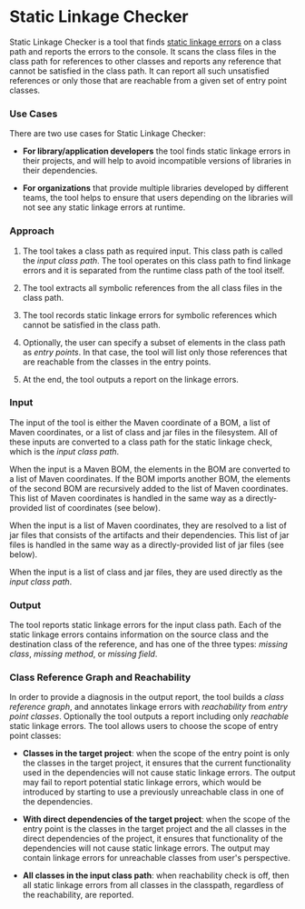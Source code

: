 # Static Linkage Checker

Static Linkage Checker is a tool that finds [static linkage errors](
../library-best-practices/glossary.md#types-of-conflicts-and-compatibility)
on a class path and reports the errors to the console.
It scans the class files in the class path for references to other classes and
reports any reference that cannot be satisfied in the class path.
It can report all such unsatisfied references or only those that are reachable from
a given set of entry point classes.

### Use Cases
 
There are two use cases for Static Linkage Checker:

- **For library/application developers** the tool finds static linkage
  errors in their projects, and will help to avoid incompatible versions of libraries
  in their dependencies.

- **For organizations** that provide multiple libraries developed by different teams,
  the tool helps to ensure that users depending on the libraries will not see any
  static linkage errors at runtime.

### Approach

1. The tool takes a class path as required input.
  This class path is called the _input class path_. The tool operates on this class path
  to find linkage errors and it is separated from the runtime class path of the tool itself.

2. The tool extracts all symbolic references from the all class files in the class path.

3. The tool records static linkage errors for symbolic references which cannot be satisfied
  in the class path.

4. Optionally, the user can specify a subset of elements in the class path as _entry points_.
  In that case, the tool will list only those references that are reachable
  from the classes in the entry points.

5. At the end, the tool outputs a report on the linkage errors.

### Input

The input of the tool is either the Maven coordinate of a BOM, 
a list of Maven coordinates, or a list of class and jar files in the filesystem.
All of these inputs are converted to a class path for the static linkage check,
which is the _input class path_.

When the input is a Maven BOM, the elements in the BOM are
converted to a list of Maven coordinates.
If the BOM imports another BOM, the elements of the second BOM are recursively
added to the list of Maven coordinates. This list of Maven coordinates is handled
in the same way as a directly-provided list of coordinates (see below).

When the input is a list of Maven coordinates, they are resolved to a list of jar files
that consists of the artifacts and their dependencies. This list of jar files is
handled in the same way as a directly-provided list of jar files (see below).

When the input is a list of class and jar files, they are used directly as the _input class path_.

### Output

The tool reports static linkage errors for the input class path.
Each of the static linkage errors contains information on the
source class and the destination class of the reference, and has one of the three types:
_missing class_, _missing method_, or _missing field_.
     
### Class Reference Graph and Reachability

In order to provide a diagnosis in the output report, the tool builds a _class reference graph_,
and annotates linkage errors with _reachability_ from _entry point classes_.
Optionally the tool outputs a report including only _reachable_ static linkage errors.
The tool allows users to choose the scope of entry point classes:

  - **Classes in the target project**: when the scope of the entry point is only the classes in the
    target project, it ensures that the current functionality used in the dependencies will not
    cause static linkage errors.
    The output may fail to report potential static linkage errors, which would be introduced
    by starting to use a previously unreachable class in one of the dependencies.

  - **With direct dependencies of the target project**: when the scope of the entry point is
    the classes in the target project and the all classes in the direct dependencies of the project,
    it ensures that functionality of the dependencies will not cause static linkage errors.
    The output may contain linkage errors for unreachable classes from user's perspective.

  - **All classes in the input class path**: when reachability check is off, then
    all static linkage errors from all classes in the classpath, regardless of the reachability,
    are reported.
